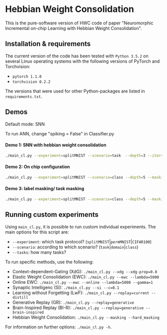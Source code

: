 # Hebbian Weight Consolidation

This is the pure-software version of HWC code of paper "Neuromorphic Incremental on-chip Learning with Hebbian Weight Consolidation".


## Installation & requirements
The current version of the code has been tested with `Python 3.5.2` on several Linux operating systems with the following versions of PyTorch and Torchvision:
* `pytorch 1.1.0`
* `torchvision 0.2.2`

The versions that were used for other Python-packages are listed in `requirements.txt`.




## Demos

Default mode: SNN

To run ANN, change "spiking = False" in Classifier.py

#### Demo 1: SNN with hebbian weight consolidation
```bash
./main_cl.py --experiment=splitMNIST --scenario=task  --depth=3 --iters=200 --masking
```


#### Demo 2: On chip configuration
```bash
./main_cl.py --experiment=splitMNIST --scenario=class --depth=5 --masking --iters=50 --hard_masking  
```

#### Demo 3: label masking/ task masking
```bash
./main_cl.py --experiment=splitMNIST --scenario=class --depth=5 --masking --iters=50 --hard_masking --masking_label="task" 
```


## Running custom experiments
Using `main_cl.py`, it is possible to run custom individual experiments. The main options for this script are:
- `--experiment`: which task protocol? (`splitMNIST`|`permMNIST`|`CIFAR100`)
- `--scenario`: according to which scenario? (`task`|`domain`|`class`)
- `--tasks`: how many tasks?

To run specific methods, use the following:
- Context-dependent-Gating (XdG): `./main_cl.py --xdg --xdg-prop=0.8`
- Elastic Weight Consolidation (EWC): `./main_cl.py --ewc --lambda=5000`
- Online EWC:  `./main_cl.py --ewc --online --lambda=5000 --gamma=1`
- Synaptic Intelligenc (SI): `./main_cl.py --si --c=0.1`
- Learning without Forgetting (LwF): `./main_cl.py --replay=current --distill`
- Generative Replay (GR): `./main_cl.py --replay=generative`
- Brain-Inspired Replay (BI-R): `./main_cl.py --replay=generative --brain-inspired`
- Hebbian Weight Consolidation: `./main_cl.py --masking --hard_masking`

For information on further options: `./main_cl.py -h`.

